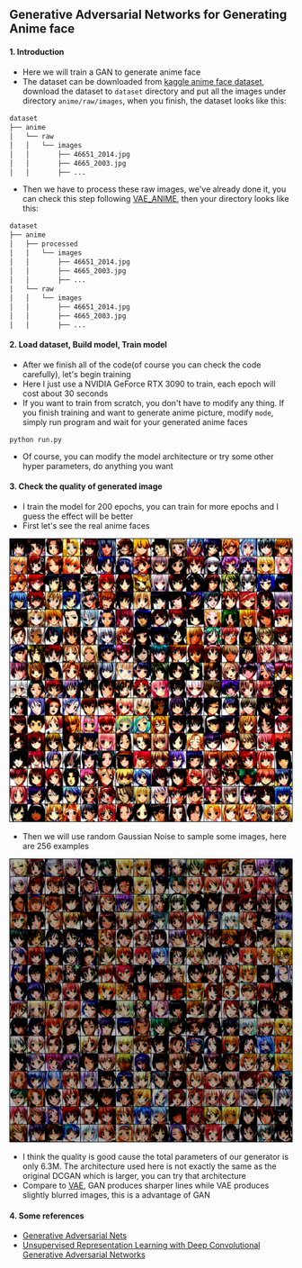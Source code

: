 ## Generative Adversarial Networks for Generating Anime face

#### 1. Introduction
- Here we will train a GAN to generate anime face 
- The dataset can be downloaded from [kaggle anime face dataset](https://www.kaggle.com/datasets/splcher/animefacedataset), download the dataset to `dataset` directory and put all the images under directory `anime/raw/images`, when you finish, the dataset looks like this:
```text
dataset
├── anime
│   └── raw
│   │   └── images
│   │       ├── 46651_2014.jpg
│   │       ├── 4665_2003.jpg
│   │       ├── ...
```
- Then we have to process these raw images, we've already done it, you can check this step following [VAE_ANIME](../VAE_ANIME), then your directory looks like this:
```text
dataset
├── anime
│   ├── processed
│   │   └── images
│   │       ├── 46651_2014.jpg
│   │       ├── 4665_2003.jpg
│   │       ├── ...
│   └── raw
│   │   └── images
│   │       ├── 46651_2014.jpg
│   │       ├── 4665_2003.jpg
│   │       ├── ...
```

#### 2. Load dataset, Build model, Train model
- After we finish all of the code(of course you can check the code carefully), let's begin training
- Here I just use a NVIDIA GeForce RTX 3090 to train, each epoch will cost about 30 seconds
- If you want to train from scratch, you don't have to modify any thing. If you finish training and want to generate anime picture, modify `mode`, simply run program and wait for your generated anime faces
```shell
python run.py
```
- Of course, you can modify the model architecture or try some other hyper parameters, do anything you want

#### 3. Check the quality of generated image
- I train the model for 200 epochs, you can train for more epochs and I guess the effect will be better
- First let's see the real anime faces

![real anime faces](gen/real.png)

- Then we will use random Gaussian Noise to sample some images, here are 256 examples

![sample anime faces](gen/sample.png)

- I think the quality is good cause the total parameters of our generator is only 6.3M. The architecture used here is not exactly the same as the original DCGAN which is larger, you can try that architecture
- Compare to [VAE](../VAE_ANIME), GAN produces sharper lines while VAE produces slightly blurred images, this is a advantage of GAN

#### 4. Some references
- [Generative Adversarial Nets](https://arxiv.org/pdf/1406.2661.pdf)
- [Unsupervised Representation Learning with Deep Convolutional Generative Adversarial Networks](https://arxiv.org/pdf/1511.06434.pdf)